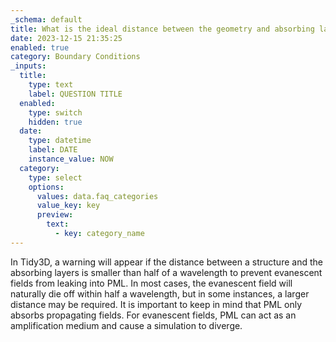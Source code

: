 ```yaml
---
_schema: default
title: What is the ideal distance between the geometry and absorbing layers?
date: 2023-12-15 21:35:25
enabled: true
category: Boundary Conditions
_inputs:
  title:
    type: text
    label: QUESTION TITLE
  enabled:
    type: switch
    hidden: true
  date:
    type: datetime
    label: DATE
    instance_value: NOW
  category:
    type: select
    options:
      values: data.faq_categories
      value_key: key
      preview:
        text:
          - key: category_name
---
```

In Tidy3D, a warning will appear if the distance between a structure and the absorbing layers is smaller than half of a wavelength to prevent evanescent fields from leaking into PML. In most cases, the evanescent field will naturally die off within half a wavelength, but in some instances, a larger distance may be required. It is important to keep in mind that PML only absorbs propagating fields. For evanescent fields, PML can act as an amplification medium and cause a simulation to diverge.